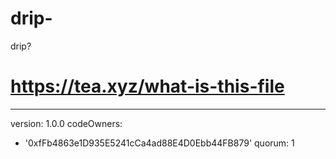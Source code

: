 # drip-
drip?
# https://tea.xyz/what-is-this-file
---
version: 1.0.0
codeOwners:
  - '0xfFb4863e1D935E5241cCa4ad88E4D0Ebb44FB879'
quorum: 1

